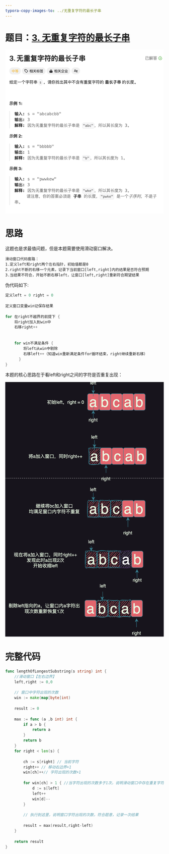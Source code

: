 ```yaml
---
typora-copy-images-to: ../无重复字符的最长子串
---
```


# 题目：[3. 无重复字符的最长子串](https://leetcode.cn/problems/longest-substring-without-repeating-characters/)

![image-20231110215105223](./image-20231110215105223.png)

# 思路

这题也是求最值问题，但是本题需要使用滑动窗口解决。

```
滑动窗口代码套路：
1.定义left和right两个左右指针，初始值都是0
2.right不断的右移一个元素，记录下当前窗口[left,right]内的结果是否符合预期
3.当结果不符合，开始不断右移left，让窗口[left,right]重新符合期望结果
```

伪代码如下:

```go
定义left = 0 right = 0

定义窗口变量win记保存结果

for 在right不越界的前提下 {
    将right加入到win中
    右移right++
	
	
    for win不满足条件 {
        将left从win中剔除
        右移left++（知道win重新满足条件for循环结束，right继续重新右移）
      }
}
```



本题的核心思路在于看left和right之间的字符是否重复出现：

![image-20231110223117571](./image-20231110223117571.png)

# 完整代码

```go
func lengthOfLongestSubstring(s string) int {
    //滑动窗口【左右边界】
    left,right := 0,0

    // 窗口中字符出现的次数
    win := make(map[byte]int)

    result := 0

    max := func (a ,b int) int {
        if a > b {
            return a
        }
        return b
    }
    for right < len(s) {

        ch := s[right] // 当前字符
        right++ // 移动右边界+1
        win[ch]++// 字符出现的次数+1

        for win[ch] > 1 { //当字符出现的次数多于1次，说明滑动窗口中存在重复字符，不符合题意；需要移动左边界，把重复字符删掉，保证滑动窗口的字符数量都是1个，满足题意
            d := s[left]
            left++
            win[d]--
        }

        // 执行到这里，说明窗口字符出现的次数，符合题意，记录一次结果

        result = max(result,right-left)
    }

    return result
}

```




